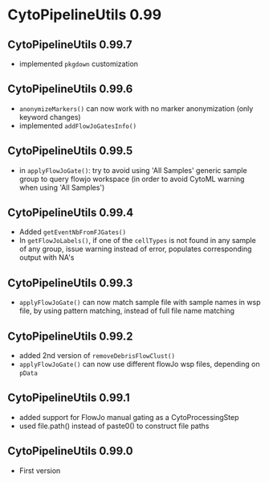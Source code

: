 # CytoPipelineUtils 0.99

## CytoPipelineUtils 0.99.7
- implemented `pkgdown` customization

## CytoPipelineUtils 0.99.6
- `anonymizeMarkers()` can now work with no marker anonymization 
(only keyword changes)
- implemented `addFlowJoGatesInfo()`

## CytoPipelineUtils 0.99.5
- in `applyFlowJoGate()`: try to avoid using 'All Samples' generic sample group
to query flowjo workspace (in order to avoid CytoML warning when using 
'All Samples')

## CytoPipelineUtils 0.99.4
- Added `getEventNbFromFJGates()`
- In `getFlowJoLabels()`, if one of the `cellTypes` is not found in any sample 
of any group, issue warning instead of error, populates corresponding output 
with NA's

## CytoPipelineUtils 0.99.3
- `applyFlowJoGate()` can now match sample file with sample names in wsp file,
by using pattern matching, instead of full file name matching

## CytoPipelineUtils 0.99.2
- added 2nd version of `removeDebrisFlowClust()`
- `applyFlowJoGate()` can now use different flowJo wsp files, 
depending on `pData`

## CytoPipelineUtils 0.99.1

- added support for FlowJo manual gating as a CytoProcessingStep
- used file.path() instead of paste0() to construct file paths 

## CytoPipelineUtils 0.99.0

- First version

